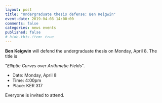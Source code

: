 ```yaml
---
layout: post
title: "Undergraduate thesis defense: Ben Keigwin"
event-date: 2019-04-08 14:00:00
comments: false
categories: news events
published: false
# hide-this-item: true
---
```


**Ben Keigwin** will defend the undergraduate thesis on Monday, April 8. 
The title is

"_Elliptic Curves over Arithmetic Fields_".

- Date: Monday, April 8
- Time: 4:00pm
- Place: KER 317

Everyone is invited to attend.
